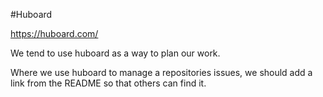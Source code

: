 #Huboard

https://huboard.com/

We tend to use huboard as a way to plan our work.

Where we use huboard to manage a repositories issues, we should add a link from the README so that others can find it.
